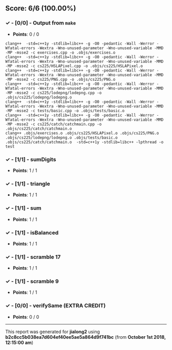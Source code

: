 


## Score: 6/6 (100.00%)


### ✓ - [0/0] - Output from `make`

- **Points**: 0 / 0


```
clang++  -std=c++1y -stdlib=libc++ -g -O0 -pedantic -Wall -Werror -Wfatal-errors -Wextra -Wno-unused-parameter -Wno-unused-variable -MMD -MP -msse2 -c exercises.cpp -o .objs/exercises.o
clang++  -std=c++1y -stdlib=libc++ -g -O0 -pedantic -Wall -Werror -Wfatal-errors -Wextra -Wno-unused-parameter -Wno-unused-variable -MMD -MP -msse2 -c cs225/HSLAPixel.cpp -o .objs/cs225/HSLAPixel.o
clang++  -std=c++1y -stdlib=libc++ -g -O0 -pedantic -Wall -Werror -Wfatal-errors -Wextra -Wno-unused-parameter -Wno-unused-variable -MMD -MP -msse2 -c cs225/PNG.cpp -o .objs/cs225/PNG.o
clang++  -std=c++1y -stdlib=libc++ -g -O0 -pedantic -Wall -Werror -Wfatal-errors -Wextra -Wno-unused-parameter -Wno-unused-variable -MMD -MP -msse2 -c cs225/lodepng/lodepng.cpp -o .objs/cs225/lodepng/lodepng.o
clang++  -std=c++1y -stdlib=libc++ -g -O0 -pedantic -Wall -Werror -Wfatal-errors -Wextra -Wno-unused-parameter -Wno-unused-variable -MMD -MP -msse2 -c tests/basic.cpp -o .objs/tests/basic.o
clang++  -std=c++1y -stdlib=libc++ -g -O0 -pedantic -Wall -Werror -Wfatal-errors -Wextra -Wno-unused-parameter -Wno-unused-variable -MMD -MP -msse2 -c cs225/catch/catchmain.cpp -o .objs/cs225/catch/catchmain.o
clang++ .objs/exercises.o .objs/cs225/HSLAPixel.o .objs/cs225/PNG.o .objs/cs225/lodepng/lodepng.o .objs/tests/basic.o .objs/cs225/catch/catchmain.o  -std=c++1y -stdlib=libc++ -lpthread -o test

```


### ✓ - [1/1] - sumDigits

- **Points**: 1 / 1





### ✓ - [1/1] - triangle

- **Points**: 1 / 1





### ✓ - [1/1] - sum

- **Points**: 1 / 1





### ✓ - [1/1] - isBalanced

- **Points**: 1 / 1





### ✓ - [1/1] - scramble 17

- **Points**: 1 / 1





### ✓ - [1/1] - scramble 9

- **Points**: 1 / 1





### ✓ - [0/0] - verifySame (EXTRA CREDIT)

- **Points**: 0 / 0





---

This report was generated for **jialong2** using **b2c8cc5b038ea7d604ef40ee5ae5a864d9f741bc** (from **October 1st 2018, 12:15:00 am**)
